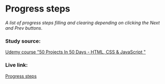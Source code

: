 # Progress steps
_A list of progress steps filling and clearing depending on clicking the Next and Prev buttons_.

### Study source: 
[Udemy course "50 Projects In 50 Days - HTML, CSS & JavaScript
"](https://www.udemy.com/course/50-projects-50-days/)

### Live link: 
[Progress steps](https://nikolai-chernolutskii.github.io/js-projects/progress_steps/)